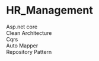# HR_Management

Asp.net core <br/>
Clean Architecture <br/>
Cqrs <br/>
Auto Mapper <br/>
Repository Pattern <br/>
